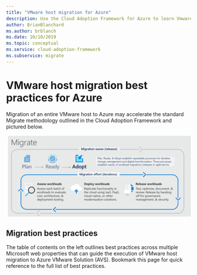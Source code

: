 ```yaml
---
title: "VMware host migration for Azure"
description: Use the Cloud Adoption Framework for Azure to learn Vmware host migration best practices to reduce complexity and standardize the migration process.
author: BrianBlanchard
ms.author: brblanch
ms.date: 10/10/2019
ms.topic: conceptual
ms.service: cloud-adoption-framework
ms.subservice: migrate
---
```


# VMware host migration best practices for Azure

Migration of an entire VMware host to Azure may accelerate the standard Migrate methodology outlined in the Cloud Adoption Framework and pictured below.

![Cloud Adoption Framework migration model](../../_images/migrate/methodology.png)

## Migration best practices

The table of contents on the left outlines best practices across multiple Microsoft web properties that can guide the execution of VMware host migration to Azure VMware Solution (AVS). Bookmark this page for quick reference to the full list of best practices.
